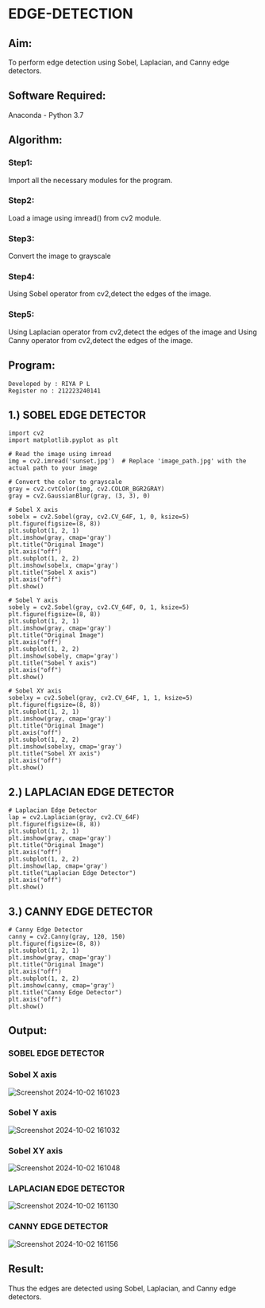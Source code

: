 # EDGE-DETECTION
## Aim:
To perform edge detection using Sobel, Laplacian, and Canny edge detectors.

## Software Required:
Anaconda - Python 3.7

## Algorithm:
### Step1:
Import all the necessary modules for the program.

### Step2:
Load a image using imread() from cv2 module.

### Step3:
Convert the image to grayscale

### Step4:
Using Sobel operator from cv2,detect the edges of the image.

### Step5:

Using Laplacian operator from cv2,detect the edges of the image and Using Canny operator from cv2,detect the edges of the image.

## Program:
```
Developed by : RIYA P L
Register no : 212223240141
```
## 1.) SOBEL EDGE DETECTOR
```
import cv2
import matplotlib.pyplot as plt

# Read the image using imread
img = cv2.imread('sunset.jpg')  # Replace 'image_path.jpg' with the actual path to your image

# Convert the color to grayscale
gray = cv2.cvtColor(img, cv2.COLOR_BGR2GRAY)
gray = cv2.GaussianBlur(gray, (3, 3), 0)

# Sobel X axis
sobelx = cv2.Sobel(gray, cv2.CV_64F, 1, 0, ksize=5)
plt.figure(figsize=(8, 8))
plt.subplot(1, 2, 1)
plt.imshow(gray, cmap='gray')
plt.title("Original Image")
plt.axis("off")
plt.subplot(1, 2, 2)
plt.imshow(sobelx, cmap='gray')
plt.title("Sobel X axis")
plt.axis("off")
plt.show()

# Sobel Y axis
sobely = cv2.Sobel(gray, cv2.CV_64F, 0, 1, ksize=5)
plt.figure(figsize=(8, 8))
plt.subplot(1, 2, 1)
plt.imshow(gray, cmap='gray')
plt.title("Original Image")
plt.axis("off")
plt.subplot(1, 2, 2)
plt.imshow(sobely, cmap='gray')
plt.title("Sobel Y axis")
plt.axis("off")
plt.show()

# Sobel XY axis
sobelxy = cv2.Sobel(gray, cv2.CV_64F, 1, 1, ksize=5)
plt.figure(figsize=(8, 8))
plt.subplot(1, 2, 1)
plt.imshow(gray, cmap='gray')
plt.title("Original Image")
plt.axis("off")
plt.subplot(1, 2, 2)
plt.imshow(sobelxy, cmap='gray')
plt.title("Sobel XY axis")
plt.axis("off")
plt.show()
```

## 2.) LAPLACIAN EDGE DETECTOR
```
# Laplacian Edge Detector
lap = cv2.Laplacian(gray, cv2.CV_64F)
plt.figure(figsize=(8, 8))
plt.subplot(1, 2, 1)
plt.imshow(gray, cmap='gray')
plt.title("Original Image")
plt.axis("off")
plt.subplot(1, 2, 2)
plt.imshow(lap, cmap='gray')
plt.title("Laplacian Edge Detector")
plt.axis("off")
plt.show()
```

## 3.) CANNY EDGE DETECTOR
```
# Canny Edge Detector
canny = cv2.Canny(gray, 120, 150)
plt.figure(figsize=(8, 8))
plt.subplot(1, 2, 1)
plt.imshow(gray, cmap='gray')
plt.title("Original Image")
plt.axis("off")
plt.subplot(1, 2, 2)
plt.imshow(canny, cmap='gray')
plt.title("Canny Edge Detector")
plt.axis("off")
plt.show()
```
## Output:
### SOBEL EDGE DETECTOR
### Sobel X axis
![Screenshot 2024-10-02 161023](https://github.com/user-attachments/assets/7cedc8ad-3fb4-4782-8bf0-adabca77facb)

### Sobel Y axis
![Screenshot 2024-10-02 161032](https://github.com/user-attachments/assets/14828ffa-0e44-493e-af3c-8ff4396a7105)

### Sobel XY axis
![Screenshot 2024-10-02 161048](https://github.com/user-attachments/assets/32312fc2-30ca-4040-86cb-eebf61ba3d99)

### LAPLACIAN EDGE DETECTOR
![Screenshot 2024-10-02 161130](https://github.com/user-attachments/assets/0dd0e36c-1271-4846-9eeb-3214fc29b07a)

### CANNY EDGE DETECTOR
![Screenshot 2024-10-02 161156](https://github.com/user-attachments/assets/0c063892-c2df-4b09-a70c-9ed27d4e75ef)

## Result:
Thus the edges are detected using Sobel, Laplacian, and Canny edge detectors.
